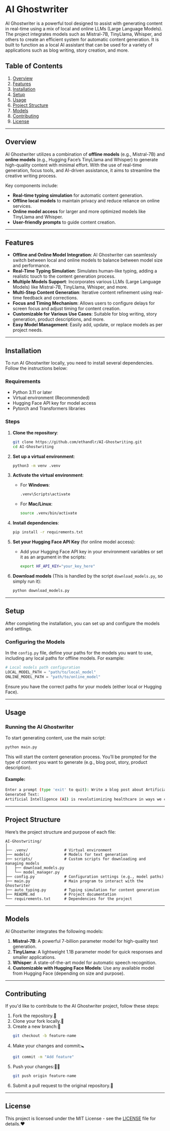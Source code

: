 # **AI Ghostwriter**

AI Ghostwriter is a powerful tool designed to assist with generating content in real-time using a mix of local and online LLMs (Large Language Models). The project integrates models such as Mistral-7B, TinyLlama, Whisper, and others to create an efficient system for automatic content generation. It is built to function as a local AI assistant that can be used for a variety of applications such as blog writing, story creation, and more.

## **Table of Contents**
1. [Overview](#overview)
2. [Features](#features)
3. [Installation](#installation)
4. [Setup](#setup)
5. [Usage](#usage)
6. [Project Structure](#project-structure)
7. [Models](#models)
8. [Contributing](#contributing)
9. [License](#license)

---

## **Overview**

AI Ghostwriter utilizes a combination of **offline models** (e.g., Mistral-7B) and **online models** (e.g., Hugging Face’s TinyLlama and Whisper) to generate high-quality content with minimal effort. With the use of real-time generation, focus tools, and AI-driven assistance, it aims to streamline the creative writing process.

Key components include:
- **Real-time typing simulation** for automatic content generation.
- **Offline local models** to maintain privacy and reduce reliance on online services.
- **Online model access** for larger and more optimized models like TinyLlama and Whisper.
- **User-friendly prompts** to guide content creation.

---

## **Features**
- **Offline and Online Model Integration**: AI Ghostwriter can seamlessly switch between local and online models to balance between model size and performance.
- **Real-Time Typing Simulation**: Simulates human-like typing, adding a realistic touch to the content generation process.
- **Multiple Models Support**: Incorporates various LLMs (Large Language Models) like Mistral-7B, TinyLlama, Whisper, and more.
- **Multi-Step Content Generation**: Iterative content refinement using real-time feedback and corrections.
- **Focus and Timing Mechanism**: Allows users to configure delays for screen focus and adjust timing for content creation.
- **Customizable for Various Use Cases**: Suitable for blog writing, story generation, product descriptions, and more.
- **Easy Model Management**: Easily add, update, or replace models as per project needs.

---

## **Installation**

To run AI Ghostwriter locally, you need to install several dependencies. Follow the instructions below:

### **Requirements**
- Python 3.11 or later
- Virtual environment (Recommended)
- Hugging Face API key for model access
- Pytorch and Transformers libraries

### **Steps**

1. **Clone the repository**:
   ```bash
   git clone https://github.com/ethandlr/AI-Ghostwriting.git
   cd AI-Ghostwriting
   ```

2. **Set up a virtual environment**:
   ```bash
   python3 -m venv .venv
   ```

3. **Activate the virtual environment**:
   - For **Windows**:
     ```bash
     .venv\Scripts\activate
     ```
   - For **Mac/Linux**:
     ```bash
     source .venv/bin/activate
     ```

4. **Install dependencies**:
   ```bash
   pip install -r requirements.txt
   ```

5. **Set your Hugging Face API Key** (for online model access):
   - Add your Hugging Face API key in your environment variables or set it as an argument in the scripts:
     ```bash
     export HF_API_KEY="your_key_here"
     ```

6. **Download models** (This is handled by the script `download_models.py`, so simply run it):
   ```bash
   python download_models.py
   ```

---

## **Setup**

After completing the installation, you can set up and configure the models and settings.

### **Configuring the Models**

In the `config.py` file, define your paths for the models you want to use, including any local paths for offline models. For example:

```python
# Local models path configuration
LOCAL_MODEL_PATH = "path/to/local_model"
ONLINE_MODEL_PATH = "path/to/online_model"
```

Ensure you have the correct paths for your models (either local or Hugging Face).

---

## **Usage**

### **Running the AI Ghostwriter**

To start generating content, use the main script:

```bash
python main.py
```

This will start the content generation process. You’ll be prompted for the type of content you want to generate (e.g., blog post, story, product description).

#### **Example:**
```bash
Enter a prompt (type 'exit' to quit): Write a blog post about Artificial Intelligence in Healthcare
Generated Text:
Artificial Intelligence (AI) is revolutionizing healthcare in ways we could never have imagined just a few decades ago...
```

---

## **Project Structure**

Here’s the project structure and purpose of each file:

```
AI-Ghostwriting/
│
├── .venv/                # Virtual environment
├── models/               # Models for text generation
├── scripts/              # Custom scripts for downloading and managing models
│   ├── download_models.py
│   └── model_manager.py
├── config.py             # Configuration settings (e.g., model paths)
├── main.py               # Main program to interact with the Ghostwriter
├── auto_typing.py        # Typing simulation for content generation
├── README.md             # Project documentation
└── requirements.txt      # Dependencies for the project
```

---

## **Models**

AI Ghostwriter integrates the following models:

1. **Mistral-7B**: A powerful 7-billion parameter model for high-quality text generation.
2. **TinyLlama**: A lightweight 1.1B parameter model for quick responses and smaller applications.
3. **Whisper**: A state-of-the-art model for automatic speech recognition.
4. **Customizable with Hugging Face Models**: Use any available model from Hugging Face (depending on size and purpose).

---

## **Contributing**

If you'd like to contribute to the AI Ghostwriter project, follow these steps:

1. Fork the repository.🍴
2. Clone your fork locally.🍴
3. Create a new branch:🌿
   ```bash
   git checkout -b feature-name
   ```
4. Make your changes and commit:🚼
   ```bash
   git commit -m "Add feature"
   ```
5. Push your changes:🏃‍➡️
   ```bash
   git push origin feature-name
   ```
6. Submit a pull request to the original repository.🏃

---

## **License**

This project is licensed under the MIT License - see the [LICENSE](LICENSE) file for details.❤️
